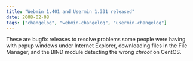 ```yaml
---
title: "Webmin 1.401 and Usermin 1.331 released"
date: 2008-02-08
tags: ["changelog", "webmin-changelog", "usermin-changelog"]
---
```


These are bugfix releases to resolve problems some people were having with popup windows under Internet Explorer, downloading files in the File Manager, and the BIND module detecting the wrong _chroot_ on CentOS.

